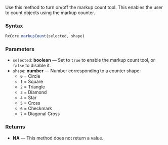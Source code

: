 Use this method to turn on/off the markup count tool. This enables the user to count objects using the markup counter.

### Syntax

```typescript
RxCore.markupCount(selected, shape)
```

### Parameters

- `selected`: **boolean** — Set to `true` to enable the markup count tool, or `false` to disable it.
- `shape`: **number** — Number corresponding to a counter shape:
  - `0` = Circle
  - `1` = Square
  - `2` = Triangle
  - `3` = Diamond
  - `4` = Star
  - `5` = Cross
  - `6` = Checkmark
  - `7` = Diagonal Cross

### Returns

- **NA** — This method does not return a value.